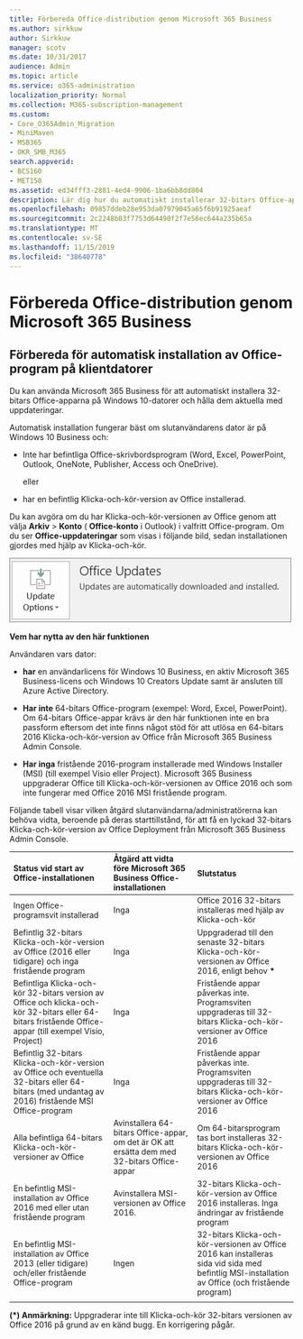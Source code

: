 ```yaml
---
title: Förbereda Office-distribution genom Microsoft 365 Business
ms.author: sirkkuw
author: Sirkkuw
manager: scotv
ms.date: 10/31/2017
audience: Admin
ms.topic: article
ms.service: o365-administration
localization_priority: Normal
ms.collection: M365-subscription-management
ms.custom:
- Core_O365Admin_Migration
- MiniMaven
- MSB365
- OKR_SMB_M365
search.appverid:
- BCS160
- MET150
ms.assetid: ed34fff3-2881-4ed4-9906-1ba6bb8dd804
description: Lär dig hur du automatiskt installerar 32-bitars Office-appar på Windows 10-datorer och håller dem uppdaterade.
ms.openlocfilehash: 09857ddeb28e953da07979045a65f6b91925aeaf
ms.sourcegitcommit: 2c2248b03f7753d64490f2f7e56ec644a235b65a
ms.translationtype: MT
ms.contentlocale: sv-SE
ms.lasthandoff: 11/15/2019
ms.locfileid: "38640778"
---
```

# <a name="prepare-for-office-client-deployment-by-microsoft-365-business"></a>Förbereda Office-distribution genom Microsoft 365 Business

## <a name="prepare-to-automatically-install-office-apps-to-client-computers"></a>Förbereda för automatisk installation av Office-program på klientdatorer

Du kan använda Microsoft 365 Business för att automatiskt installera 32-bitars Office-apparna på Windows 10-datorer och hålla dem aktuella med uppdateringar.
  
Automatisk installation fungerar bäst om slutanvändarens dator är på Windows 10 Business och:
  
- Inte har befintliga Office-skrivbordsprogram (Word, Excel, PowerPoint, Outlook, OneNote, Publisher, Access och OneDrive).
    
    eller
    
- har en befintlig Klicka-och-kör-version av Office installerad.
    
Du kan avgöra om du har Klicka-och-kör-versionen av Office genom att välja **Arkiv** \> **Konto** ( **Office-konto** i Outlook) i valfritt Office-program. Om du ser **Office-uppdateringar** som visas i följande bild, sedan installationen gjordes med hjälp av Klicka-och-kör. 
  
![Screenshot of Office updates in Office app Account](media/e3439380-fa43-4ed6-ae5d-64851c297df5.png)
  
 **Vem har nytta av den här funktionen**
  
Användaren vars dator:
  
- **har** en användarlicens för Windows 10 Business, en aktiv Microsoft 365 Business-licens och Windows 10 Creators Update samt är ansluten till Azure Active Directory. 
    
- **Har inte** 64-bitars Office-program (exempel: Word, Excel, PowerPoint). Om 64-bitars Office-appar krävs är den här funktionen inte en bra passform eftersom det inte finns något stöd för att utlösa en 64-bitars 2016 Klicka-och-kör-version av Office från Microsoft 365 Business Admin Console. 
    
- **Har inga** fristående 2016-program installerade med Windows Installer (MSI) (till exempel Visio eller Project). Microsoft 365 Business uppgraderar Office till Klicka-och-kör-versionen av Office 2016 och som inte fungerar med Office 2016 MSI fristående program. 
    
Följande tabell visar vilken åtgärd slutanvändarna/administratörerna kan behöva vidta, beroende på deras starttillstånd, för att få en lyckad 32-bitars Klicka-och-kör-version av Office Deployment från Microsoft 365 Business Admin Console.
  
|**Status vid start av Office-installationen**|**Åtgärd att vidta före Microsoft 365 Business Office-installationen**|**Slutstatus**|
|:-----|:-----|:-----|
|Ingen Office-programsvit installerad  <br/> |Inga  <br/> |Office 2016 32-bitars installeras med hjälp av Klicka-och-kör  <br/> |
|Befintlig 32-bitars Klicka-och-kör-version av Office (2016 eller tidigare) och inga fristående program  <br/> |Inga  <br/> |Uppgraderad till den senaste 32-bitars Klicka-och-kör-versionen av Office 2016, enligt behov **\*** <br/> |
|Befintliga Klicka-och-kör 32-bitars version av Office och klicka-och-kör 32-bitars eller 64-bitars fristående Office-appar (till exempel Visio, Project)  <br/> |Inga  <br/> |Fristående appar påverkas inte. Programsviten uppgraderas till 32-bitars Klicka-och-kör-versioner av Office 2016  <br/> |
|Befintlig 32-bitars Klicka-och-kör-version av Office och eventuella 32-bitars eller 64-bitars (med undantag av 2016) fristående MSI Office-program  <br/> |Inga  <br/> |Fristående appar påverkas inte. Programsviten uppgraderas till 32-bitars Klicka-och-kör-versioner av Office 2016  <br/> ||||
|Alla befintliga 64-bitars Klicka-och-kör-versioner av Office  <br/> |Avinstallera 64-bitars Office-appar, om det är OK att ersätta dem med 32-bitars Office-appar  <br/> |Om 64-bitarsprogram tas bort installeras 32-bitars Klicka-och-kör-versionen av Office 2016  <br/> |
|En befintlig MSI-installation av Office 2016 med eller utan fristående program  <br/> |Avinstallera MSI-versionen av Office 2016.  <br/> |32-bitars Klicka-och-kör-version av Office 2016 installeras. Inga ändringar av fristående program  <br/> |
|En befintlig MSI-installation av Office 2013 (eller tidigare) och/eller fristående Office-program  <br/> |Ingen  <br/> |32-bitars Klicka-och-kör-versionen av Office 2016 kan installeras sida vid sida med befintlig MSI-installation av Office (och fristående program)  <br/> |
||||
   
 **(\*) Anmärkning:** Uppgraderar inte till Klicka-och-kör 32-bitars versionen av Office 2016 på grund av en känd bugg. En korrigering pågår. 
  